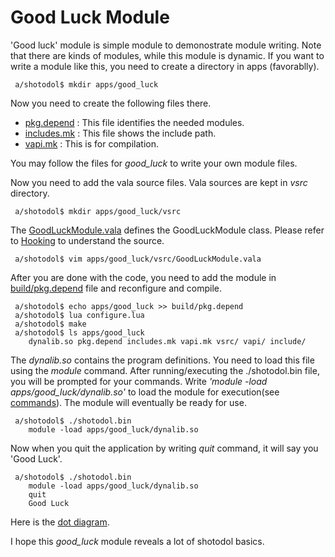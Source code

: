 Good Luck Module
=================

'Good luck' module is simple module to demonostrate module writing. Note that there are kinds of modules, while this module is dynamic. If you want to write a module like this, you need to create a directory in apps (favorablly).

```
 a/shotodol$ mkdir apps/good_luck
```

Now you need to create the following files there.

- [pkg.depend](pkg.depend) : This file identifies the needed modules.
- [includes.mk](includes.mk) : This file shows the include path.
- [vapi.mk](vapi.mk) : This is for compilation.

You may follow the files for _good\_luck_ to write your own module files.

Now you need to add the vala source files. Vala sources are kept in _vsrc_ directory. 

```
 a/shotodol$ mkdir apps/good_luck/vsrc
```

The [GoodLuckModule.vala](vsrc/GoodLuckModule.vala) defines the GoodLuckModule class. Please refer to [Hooking](../../libs/plugin/Hooking.md) to understand the source.

```
 a/shotodol$ vim apps/good_luck/vsrc/GoodLuckModule.vala
```

After you are done with the code, you need to add the module in [build/pkg.depend](../../build/pkg.depend) file and reconfigure and compile.

```
 a/shotodol$ echo apps/good_luck >> build/pkg.depend
 a/shotodol$ lua configure.lua
 a/shotodol$ make
 a/shotodol$ ls apps/good_luck
	dynalib.so pkg.depend includes.mk vapi.mk vsrc/ vapi/ include/
```

The _dynalib.so_ contains the program definitions. You need to load this file using the _module_ command. After running/executing the ./shotodol.bin file, you will be prompted for your commands. Write _'module -load apps/good\_luck/dynalib.so'_ to load the module for execution(see [commands](../../core/commands/README.md)). The module will eventually be ready for use. 

```
 a/shotodol$ ./shotodol.bin
	module -load apps/good_luck/dynalib.so
```

Now when you quit the application by writing _quit_ command, it will say you 'Good Luck'.

```
 a/shotodol$ ./shotodol.bin
	module -load apps/good_luck/dynalib.so
	quit
	Good Luck
```

Here is the [dot diagram](GoodLuck.dot).

I hope this _good\_luck_ module reveals a lot of shotodol basics.

